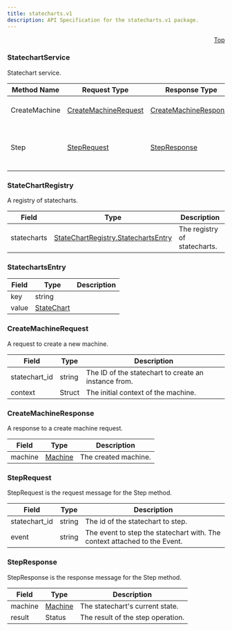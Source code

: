 ```yaml
---
title: statecharts.v1
description: API Specification for the statecharts.v1 package.
---
```


<a name="statechart_service-proto"></a><p align="right"><a href="#top">Top</a></p>

<!-- begin services -->


<a name="statecharts-v1-StatechartService"></a>

### StatechartService

Statechart service.



| Method Name | Request Type | Response Type | Description |
| ----------- | ------------ | ------------- | ------------|
| CreateMachine | [CreateMachineRequest](#statecharts-v1-CreateMachineRequest) | [CreateMachineResponse](#statecharts-v1-CreateMachineResponse) | Create a new machine.   |
| Step | [StepRequest](#statecharts-v1-StepRequest) | [StepResponse](#statecharts-v1-StepResponse) | Step a statechart through a single iteration.   |



<!-- begin services -->



<a name="statecharts-v1-StateChartRegistry"></a>

### StateChartRegistry

A registry of statecharts.




| Field | Type | Description |
| ----- | ---- | ----------- |
| statecharts |[StateChartRegistry.StatechartsEntry](#statecharts-v1-StateChartRegistry-StatechartsEntry)| The registry of statecharts.   |






<a name="statecharts-v1-StateChartRegistry-StatechartsEntry"></a>

### StatechartsEntry





| Field | Type | Description |
| ----- | ---- | ----------- |
| key |string|   |
| value |[StateChart](./statecharts.md#statecharts-v1-StateChart)|   |




 <!-- end nested messages -->

 <!-- end nested enums -->


 <!-- end nested messages -->

 <!-- end nested enums -->




<a name="statecharts-v1-CreateMachineRequest"></a>

### CreateMachineRequest

A request to create a new machine.




| Field | Type | Description |
| ----- | ---- | ----------- |
| statechart_id |string| The ID of the statechart to create an instance from.   |
| context |Struct| The initial context of the machine.   |




 <!-- end nested messages -->

 <!-- end nested enums -->




<a name="statecharts-v1-CreateMachineResponse"></a>

### CreateMachineResponse

A response to a create machine request.




| Field | Type | Description |
| ----- | ---- | ----------- |
| machine |[Machine](./statecharts.md#statecharts-v1-Machine)| The created machine.   |




 <!-- end nested messages -->

 <!-- end nested enums -->




<a name="statecharts-v1-StepRequest"></a>

### StepRequest

StepRequest is the request message for the Step method.




| Field | Type | Description |
| ----- | ---- | ----------- |
| statechart_id |string| The id of the statechart to step.   |
| event |string| The event to step the statechart with.  The context attached to the Event.  |




 <!-- end nested messages -->

 <!-- end nested enums -->




<a name="statecharts-v1-StepResponse"></a>

### StepResponse

StepResponse is the response message for the Step method.




| Field | Type | Description |
| ----- | ---- | ----------- |
| machine |[Machine](./statecharts.md#statecharts-v1-Machine)| The statechart's current state.   |
| result |Status| The result of the step operation.   |




 <!-- end nested messages -->

 <!-- end nested enums -->


 <!-- end messages -->

<!-- begin file-level enums -->
 <!-- end file-level enums -->

<!-- begin file-level extensions -->
 <!-- end file-level extensions -->

